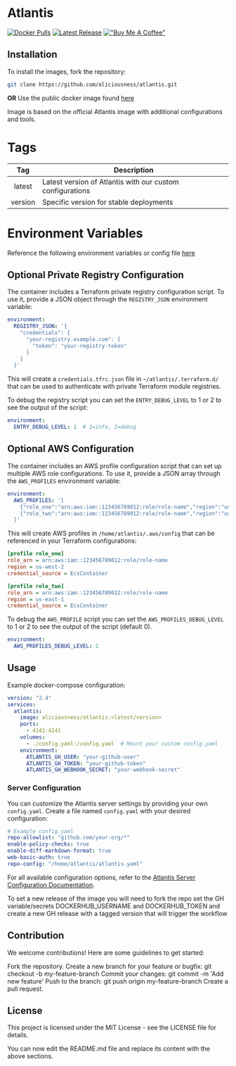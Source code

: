 # Atlantis
[![Docker Pulls](https://img.shields.io/badge/Docker%20Pulls-309-blue)](https://hub.docker.com/r/aliciousness/atlantis)
[![Latest Release](https://img.shields.io/badge/release-v0.3.2-brightgreen)](https://github.com/aliciousness/ACTION-latest-release-badge/releases)
[!["Buy Me A Coffee"](https://www.buymeacoffee.com/assets/img/custom_images/orange_img.png)](https://www.buymeacoffee.com/aliciousness)
<!-- [![Docker Image Size (tag)]() -->
<!-- ![Build Status](https://img.shields.io/github/actions/workflow/status/aliciousness/atlantis/release.yml?branch=main)]
[![GitHub last commit](https://img.shields.io/badge/Last%20Commit-2024-11-08-yellow)] -->

## Installation

To install the images, fork the repository:

```sh
git clone https://github.com/aliciousness/atlantis.git
```
**OR**
Use the public docker image found [here](https://hub.docker.com/r/aliciousness/atlantis)

Image is based on the official Atlantis image with additional configurations and tools.

# Tags
| Tag | Description |
| :----: | --- |
| latest | Latest version of Atlantis with our custom configurations |
| version | Specific version for stable deployments |

# Environment Variables
Reference the following environment variables or config file [here](https://www.runatlantis.io/docs/server-configuration.html)

## Optional Private Registry Configuration
The container includes a Terraform private registry configuration script. To use it, provide a JSON object through the `REGISTRY_JSON` environment variable:

```yaml
environment:
  REGISTRY_JSON: '{
    "credentials": {
      "your-registry.example.com": {
        "token": "your-registry-token"
      }
    }
  }'
```

This will create a `credentials.tfrc.json` file in `~/atlantis/.terraform.d/` that can be used to authenticate with private Terraform module registries.

To debug the registry script you can set the `ENTRY_DEBUG_LEVEL` to 1 or 2 to see the output of the script:

```yaml
environment:
  ENTRY_DEBUG_LEVEL: 1  # 1=info, 2=debug
```

## Optional AWS Configuration
The container includes an AWS profile configuration script that can set up multiple AWS role configurations. To use it, provide a JSON array through the `AWS_PROFILES` environment variable:

```yaml
environment:
  AWS_PROFILES: '[
    {"role_one":"arn:aws:iam::123456789012:role/role-name","region":"us-west-2"},
    {"role_two":"arn:aws:iam::123456789012:role/role-name","region":"us-east-1"}
  ]'
```

This will create AWS profiles in `/home/atlantis/.aws/config` that can be referenced in your Terraform configurations:

```ini
[profile role_one]
role_arn = arn:aws:iam::123456789012:role/role-name
region = us-west-2
credential_source = EcsContainer

[profile role_two]
role_arn = arn:aws:iam::123456789012:role/role-name
region = us-east-1
credential_source = EcsContainer
```

To debug the `AWS_PROFILE` script you can set the `AWS_PROFILES_DEBUG_LEVEL` to 1 or 2 to see the output of the script (default 0).

```yaml
environment:
  AWS_PROFILES_DEBUG_LEVEL: 1
```

## Usage
Example docker-compose configuration:

```yaml
version: "2.4"
services:
  atlantis:
    image: aliciousness/atlantis:<latest/version>
    ports:
      - 4141:4141
    volumes:
      - ./config.yaml:/config.yaml  # Mount your custom config.yaml
    environment:
      ATLANTIS_GH_USER: "your-github-user"
      ATLANTIS_GH_TOKEN: "your-github-token"
      ATLANTIS_GH_WEBHOOK_SECRET: "your-webhook-secret"
```

### Server Configuration
You can customize the Atlantis server settings by providing your own `config.yaml`. Create a file named `config.yaml` with your desired configuration:

```yaml
# Example config.yaml
repo-allowlist: "github.com/your-org/*"
enable-policy-checks: true
enable-diff-markdown-format: true
web-basic-auth: true
repo-config: "/home/atlantis/atlantis.yaml"
```

For all available configuration options, refer to the [Atlantis Server Configuration Documentation](https://www.runatlantis.io/docs/server-configuration.html).

To set a new release of the image you will need to fork the repo set the GH variable/secrets DOCKERHUB_USERNAME and DOCKERHUB_TOKEN
and create a new GH release with a tagged version that will trigger the workflow

## Contribution
We welcome contributions! Here are some guidelines to get started:

Fork the repository.
Create a new branch for your feature or bugfix: git checkout -b my-feature-branch
Commit your changes: git commit -m 'Add new feature'
Push to the branch: git push origin my-feature-branch
Create a pull request.

## License
This project is licensed under the MIT License - see the LICENSE file for details.

You can now edit the README.md file and replace its content with the above sections.